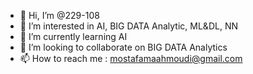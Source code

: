 - 👋 Hi, I’m @229-108
- 👀 I’m interested in AI, BIG DATA Analytic, ML&DL, NN
- 🌱 I’m currently learning AI
- 💞️ I’m looking to collaborate on BIG DATA Analytics
- 📫 How to reach me : mostafamaahmoudi@gmail.com

<!---
229-108/229-108 is a ✨ special ✨ repository because its `README.md` (this file) appears on your GitHub profile.
You can click the Preview link to take a look at your changes.
--->
